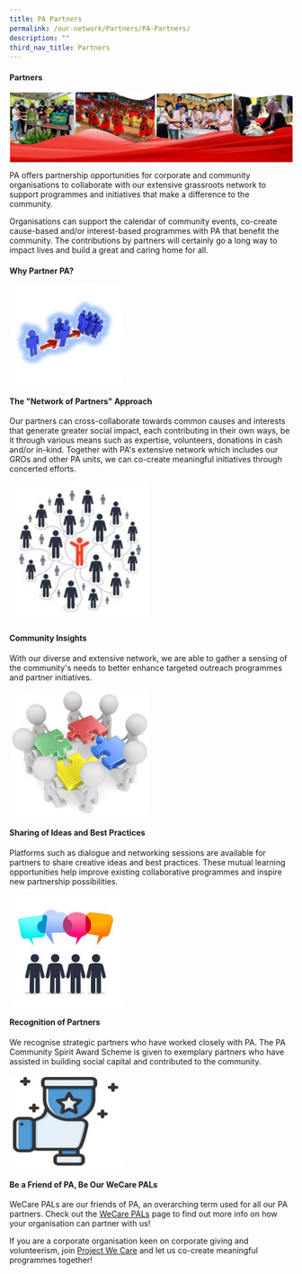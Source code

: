 ```yaml
---
title: PA Partners
permalink: /our-network/Partners/PA-Partners/
description: ""
third_nav_title: Partners
---
```

#### Partners
<img style="width:700px"  align="center" src="/images/Our%20Network/Partners/banner%20for%20PA%20website%20partners.png"><br>

PA offers partnership opportunities for corporate and community organisations to collaborate with our extensive grassroots network to support programmes and initiatives that make a difference to the community.

Organisations can support the calendar of community events, co-create cause-based and/or interest-based programmes with PA that benefit the community. The contributions by partners will certainly go a long way to impact lives and build a great and caring home for all.

#### Why Partner PA?
<img style="width:200px"  align="center" src="/images/Our%20Network/Partners/icon1.jpg"><br>

#### The "Network of Partners" Approach

Our partners can cross-collaborate towards common causes and interests that generate greater social impact, each contributing in their own ways, be it through various means such as expertise, volunteers, donations in cash and/or in-kind. Together with PA's extensive network which includes our GROs and other PA units, we can co-create meaningful initiatives through concerted efforts.

<img style="width:250px" align="center" src="/images/Our%20Network/Partners/Network_of_Partners.jpg"><br>


#### Community Insights

With our diverse and extensive network, we are able to gather a sensing of the community's needs to better enhance targeted outreach programmes and partner initiatives.

<img style="width:250px" align="center" src="/images/Our%20Network/Partners/Community%20Insights.png"><br>


#### Sharing of Ideas and Best Practices
Platforms such as dialogue and networking sessions are available for partners to share creative ideas and best practices. These mutual learning opportunities help improve existing collaborative programmes and inspire new partnership possibilities.

<img style="width:200px" align="center" src="/images/Our%20Network/Partners/Ideas_Practices.jpg"><br>


#### Recognition of Partners

We recognise strategic partners who have worked closely with PA. The PA Community Spirit Award Scheme is given to exemplary partners who have assisted in building social capital and contributed to the community.

<img style="width:200px" align="center" src="/images/Our%20Network/Partners/Partners.svg">


#### Be a Friend of PA, Be Our WeCare PALs

WeCare PALs are our friends of PA, an overarching term used for all our PA partners. Check out the [WeCare PALs](/our-network/Partners/WeCare-PALs) page to find out more info on how your organisation can partner with us!

If you are a corporate organisation keen on corporate giving and volunteerism, join [Project We Care](/our-network/partners/project-we-care) and let us co-create meaningful programmes together!